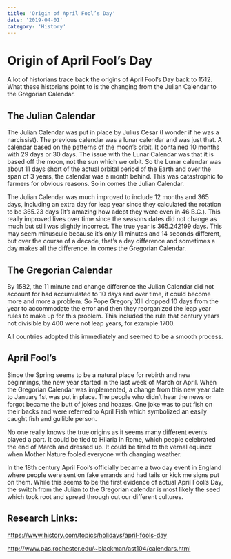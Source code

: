 ```yaml
---
title: 'Origin of April Fool’s Day'
date: '2019-04-01'
category: 'History'
---
```


# Origin of April Fool’s Day

A lot of historians trace back the origins of April Fool’s Day back to 1512. What these historians point to is the changing from the Julian Calendar to the Gregorian Calendar. 

## The Julian Calendar

The Julian Calendar was put in place by Julius Cesar (I wonder if he was a narcissist). The previous calendar was a lunar calendar and was just that. A calendar based on the patterns of the moon’s orbit. It contained 10 months with 29 days or 30 days. The issue with the Lunar Calendar was that it is based off the moon, not the sun which we orbit. So the Lunar calendar was about 11 days short of the actual orbital period of the Earth and over the span of 3 years, the calendar was a month behind. This was catastrophic to farmers for obvious reasons. So in comes the Julian Calendar. 

The Julian Calendar was much improved to include 12 months and  365 days, including an extra day for leap year since they calculated the rotation to be 365.23 days (It’s amazing how adept they were even in 46 B.C.). This really improved lives over time since the seasons dates did not change as much but still was slightly incorrect. The true year is 365.242199 days. This may seem minuscule because it’s only 11 minutes and 14 seconds different, but over the course of a decade, that’s a day difference and sometimes a day makes all the difference. In comes the Gregorian Calendar. 

## The Gregorian Calendar

By 1582, the 11 minute and change difference the Julian Calendar did not account for had accumulated to 10 days and over time, it could become more and more a problem. So Pope Gregory XIII dropped 10 days from the year to accommodate the error and then they reorganized the leap year rules to make up for this problem. This included the rule that century years not divisible by 400 were not leap years, for example 1700. 

All countries adopted this immediately	and seemed to be a smooth process. 

## April Fool’s

Since the Spring seems to be a natural place for rebirth and new beginnings, the new year started in the last week of March or April. When the Gregorian Calendar was implemented, a change from this new year date to January 1st was put in place. The people who didn’t hear the news or forgot became the butt of jokes and hoaxes. One joke was to put fish on their backs and were referred to April Fish which symbolized an easily caught fish and gullible person. 

No one really knows the true origins as it seems many different events played a part. It could be tied to Hilaria in Rome, which people celebrated the end of March and dressed up. It could be tired to the vernal equinox when Mother Nature fooled everyone with changing weather. 

In the 18th century April Fool’s officially became a two day event in England where people were sent on fake errands and had tails or kick me signs put on them. While this seems to be the first evidence of actual April Fool’s Day, the switch from the Julian to the Gregorian calendar is most likely the seed which took root and spread through out our different cultures. 

## Research Links:

https://www.history.com/topics/holidays/april-fools-day

http://www.pas.rochester.edu/~blackman/ast104/calendars.html
